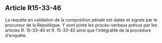 Article R15-33-46
----
La requête en validation de la composition pénale est datée et signée par le
procureur de la République. Y sont joints les procès-verbaux prévus par les
articles R. 15-33-40 et R. 15-33-45 ainsi que l'intégralité de la procédure
d'enquête.
